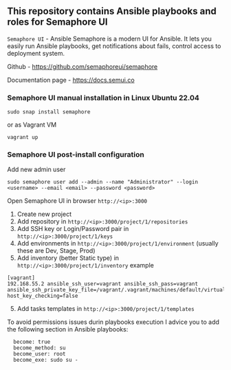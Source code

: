## This repository contains Ansible playbooks and roles for Semaphore UI


`Semaphore UI` - Ansible Semaphore is a modern UI for Ansible. It lets you easily run Ansible playbooks, get notifications about fails, control access to deployment system.

Github - https://github.com/semaphoreui/semaphore

Documentation page - https://docs.semui.co


### Semaphore UI manual installation in Linux Ubuntu 22.04
```
sudo snap install semaphore
```

or as Vagrant VM
```
vagrant up
```

### Semaphore UI post-install configuration
Add new admin user
```
sudo semaphore user add --admin --name "Administrator" --login <username> --email <email> --password <password>
```

Open Semaphore UI in browser `http://<ip>:3000`

1. Create new project
2. Add repository in `http://<ip>:3000/project/1/repositories`
3. Add SSH key or Login/Password pair in `http://<ip>:3000/project/1/keys`
3. Add environments in `http://<ip>:3000/project/1/environment` (usually these are Dev, Stage, Prod)
4. Add inventory (better Static type) in `http://<ip>:3000/project/1/inventory`
example
```
[vagrant]
192.168.55.2 ansible_ssh_user=vagrant ansible_ssh_pass=vagrant ansible_ssh_private_key_file=/vagrant/.vagrant/machines/default/virtualbox/private_key host_key_checking=false
```
5. Add tasks templates in `http://<ip>:3000/project/1/templates`

To avoid permissions issues durin playbooks execution I advice you to add the following section in Ansible playbooks:
```
  become: true
  become_method: su
  become_user: root
  become_exe: sudo su -
```